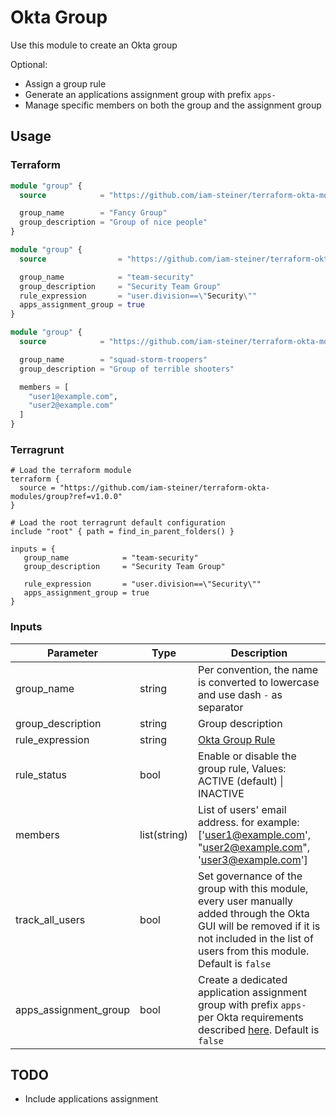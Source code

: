 # Okta Group

Use this module to create an Okta group

Optional:

- Assign a group rule
- Generate an applications assignment group with prefix `apps-`
- Manage specific members on both the group and the assignment group

## Usage

### Terraform

```terraform
module "group" {
  source            = "https://github.com/iam-steiner/terraform-okta-modules/group?ref=v1.0.0"

  group_name        = "Fancy Group"
  group_description = "Group of nice people"
}
```

```terraform
module "group" {
  source                = "https://github.com/iam-steiner/terraform-okta-modules/group?ref=v1.0.0"

  group_name            = "team-security"
  group_description     = "Security Team Group"
  rule_expression       = "user.division==\"Security\""
  apps_assignment_group = true
}
```

```terraform
module "group" {
  source            = "https://github.com/iam-steiner/terraform-okta-modules/group?ref=v1.0.0"

  group_name        = "squad-storm-troopers"
  group_description = "Group of terrible shooters"

  members = [
    "user1@example.com",
    "user2@example.com"
  ]
}
```

### Terragrunt

```terragrunt
# Load the terraform module
terraform {
  source = "https://github.com/iam-steiner/terraform-okta-modules/group?ref=v1.0.0"
}

# Load the root terragrunt default configuration
include "root" { path = find_in_parent_folders() }

inputs = {
   group_name            = "team-security"
   group_description     = "Security Team Group"
   
   rule_expression       = "user.division==\"Security\""
   apps_assignment_group = true
}
```

### Inputs

| Parameter | Type | Description |
|---|---|---|
| group_name | string| Per convention, the name is converted to lowercase and use dash `-` as separator |
| group_description | string | Group description |
| rule_expression | string | [Okta Group Rule]( https://help.okta.com/en-us/content/topics/users-groups-profiles/usgp-create-group-rules.htm ) |
| rule_status | bool | Enable or disable the group rule, Values: ACTIVE (default) \| INACTIVE |
| members | list(string) | List of users' email address.  for example: ['user1@example.com', "user2@example.com", 'user3@example.com'] |
| track_all_users | bool | Set governance of the group with this module, every user manually added through the Okta GUI will be removed if it is not included in the list of users from this module. Default is `false` |
| apps_assignment_group | bool | Create a dedicated application assignment group with prefix `apps-` per Okta requirements described [here](https://help.okta.com/oie/en-us/content/topics/users-groups-profiles/app-assignments-group-push.htm). Default is `false` |

## TODO

- Include applications assignment
